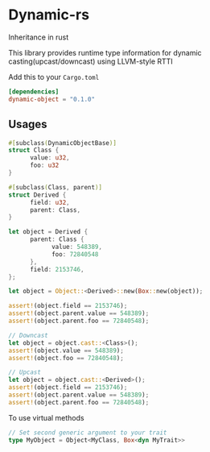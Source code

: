 # Dynamic-rs

Inheritance in rust

This library provides runtime type information for dynamic casting(upcast/downcast) using LLVM-style RTTI

Add this to your ```Cargo.toml```
```toml
[dependencies]
dynamic-object = "0.1.0"
```

## Usages
```rust
#[subclass(DynamicObjectBase)]
struct Class {
      value: u32,
      foo: u32
}

#[subclass(Class, parent)]
struct Derived {
      field: u32,
      parent: Class,
}

let object = Derived {
      parent: Class {
            value: 548389,
            foo: 72840548
      },
      field: 2153746,
};

let object = Object::<Derived>::new(Box::new(object));

assert!(object.field == 2153746);
assert!(object.parent.value == 548389);
assert!(object.parent.foo == 72840548);

// Downcast
let object = object.cast::<Class>();
assert!(object.value == 548389);
assert!(object.foo == 72840548);

// Upcast
let object = object.cast::<Derived>();
assert!(object.field == 2153746);
assert!(object.parent.value == 548389);
assert!(object.parent.foo == 72840548);
```

To use virtual methods
```rust
// Set second generic argument to your trait
type MyObject = Object<MyClass, Box<dyn MyTrait>>
```
